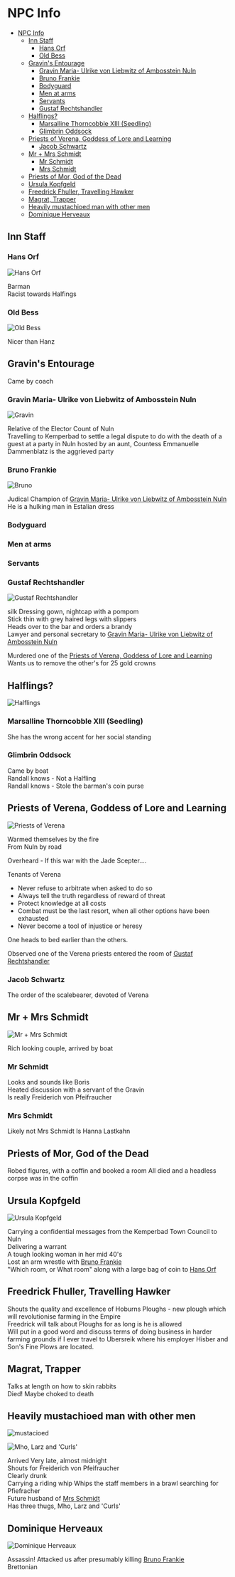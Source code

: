 # NPC Info

- [NPC Info](#npc-info)
  - [Inn Staff](#inn-staff)
    - [Hans Orf](#hans-orf)
    - [Old Bess](#old-bess)
  - [Gravin's Entourage](#gravins-entourage)
    - [Gravin Maria- Ulrike von Liebwitz of Ambosstein Nuln](#gravin-maria--ulrike-von-liebwitz-of-ambosstein-nuln)
    - [Bruno Frankie](#bruno-frankie)
    - [Bodyguard](#bodyguard)
    - [Men at arms](#men-at-arms)
    - [Servants](#servants)
    - [Gustaf Rechtshandler](#gustaf-rechtshandler)
  - [Halflings?](#halflings)
    - [Marsalline Thorncobble XIII (Seedling)](#marsalline-thorncobble-xiii-seedling)
    - [Glimbrin Oddsock](#glimbrin-oddsock)
  - [Priests of Verena, Goddess of Lore and Learning](#priests-of-verena-goddess-of-lore-and-learning)
    - [Jacob Schwartz](#jacob-schwartz)
  - [Mr + Mrs Schmidt](#mr--mrs-schmidt)
    - [Mr Schmidt](#mr-schmidt)
    - [Mrs Schmidt](#mrs-schmidt)
  - [Priests of Mor, God of the Dead](#priests-of-mor-god-of-the-dead)
  - [Ursula Kopfgeld](#ursula-kopfgeld)
  - [Freedrick Fhuller, Travelling Hawker](#freedrick-fhuller-travelling-hawker)
  - [Magrat, Trapper](#magrat-trapper)
  - [Heavily mustachioed man with other men](#heavily-mustachioed-man-with-other-men)
  - [Dominique Herveaux](#dominique-herveaux)

## Inn Staff

### Hans Orf

![Hans Orf](https://cdn.discordapp.com/attachments/701360672096780368/703594343184859136/Untitled-3.png)

Barman  
Racist towards Halfings

### Old Bess

![Old Bess](https://cdn.discordapp.com/attachments/701360672096780368/703594275778330655/Old_Bess.png)

Nicer than Hanz

## Gravin's Entourage

Came by coach

### Gravin Maria- Ulrike von Liebwitz of Ambosstein Nuln

![Gravin](https://cdn.discordapp.com/attachments/701360672096780368/703594255851192411/The_Gravin.png)

Relative of the Elector Count of Nuln  
Travelling to Kemperbad to settle a legal dispute to do with the death of a guest at a party in Nuln hosted by an aunt, Countess Emmanuelle
Dammenblatz is the aggrieved party

### Bruno Frankie

![Bruno](https://cdn.discordapp.com/attachments/701360672096780368/703594315326292058/Bruno.png)

Judical Champion of [Gravin Maria- Ulrike von Liebwitz of Ambosstein Nuln](#gravin-maria--ulrike-von-liebwitz-of-ambosstein-nuln)  
He is a hulking man in Estalian dress

### Bodyguard

### Men at arms

### Servants

### Gustaf Rechtshandler

![Gustaf Rechtshandler](https://cdn.discordapp.com/attachments/701360672096780368/703629826774532106/unknown.png)

silk Dressing gown, nightcap with a pompom  
Stick thin with grey haired legs with slippers  
Heads over to the bar and orders a brandy  
Lawyer and personal secretary to [Gravin Maria- Ulrike von Liebwitz of Ambosstein Nuln](#gravin-maria--ulrike-von-liebwitz-of-ambosstein-nuln)

Murdered one of the [Priests of Verena, Goddess of Lore and Learning](#priests-of-verena-goddess-of-lore-and-learning)
Wants us to remove the other's for 25 gold crowns

## Halflings?

![Halflings](https://cdn.discordapp.com/attachments/701360672096780368/703595400979939388/unknown.png)

### Marsalline Thorncobble XIII (Seedling)

She has the wrong accent for her social standing

### Glimbrin Oddsock

Came by boat  
Randall knows - Not a Halfling  
Randall knows - Stole the barman's coin purse  

## Priests of Verena, Goddess of Lore and Learning

![Priests of Verena](https://cdn.discordapp.com/attachments/701360672096780368/703595664675700826/unknown.png)

Warmed themselves by the fire  
From Nuln by road

Overheard - If this war with the Jade Scepter....

Tenants of Verena

- Never refuse to arbitrate when asked to do so
- Always tell the truth regardless of reward of threat
- Protect knowledge at all costs
- Combat must be the last resort, when all other options have been exhausted
- Never become a tool of injustice or heresy

One heads to bed earlier than the others.

Observed one of the Verena priests entered the room of [Gustaf Rechtshandler](#gustaf-rechtshandler)

### Jacob Schwartz

The order of the scalebearer, devoted of Verena

## Mr + Mrs Schmidt

![Mr + Mrs Schmidt](https://cdn.discordapp.com/attachments/701360672096780368/703596273395040306/unknown.png)

Rich looking couple, arrived by boat

### Mr Schmidt

Looks and sounds like Boris  
Heated discussion with a servant of the Gravin  
Is really Freiderich von Pfeifraucher

### Mrs Schmidt

Likely not Mrs Schmidt
Is Hanna Lastkahn

## Priests of Mor, God of the Dead

Robed figures, with a coffin and booked a room
All died and a headless corpse was in the coffin  


## Ursula Kopfgeld

![Ursula Kopfgeld](https://cdn.discordapp.com/attachments/701360672096780368/703606284150112266/unknown.png)

Carrying a confidential messages from the Kemperbad Town Council to Nuln  
Delivering a warrant  
A tough looking woman in her mid 40's  
Lost an arm wrestle with [Bruno Frankie](#bruno-frankie)  
"Which room, or What room" along with a large bag of coin to [Hans Orf](#hans-orf)

## Freedrick Fhuller, Travelling Hawker

Shouts the quality and excellence of Hoburns Ploughs - new plough which will revolutionise farming in the Empire  
Freedrick will talk about Ploughs for as long is he is allowed  
Will put in a good word and discuss terms of doing business in harder farming grounds if I ever travel to Ubersreik where his employer Hisber and Son's Fine Plows are located.

## Magrat, Trapper

Talks at length on how to skin rabbits  
Died! Maybe choked to death

## Heavily mustachioed man with other men

![mustacioed](https://cdn.discordapp.com/attachments/701360672096780368/706135654630948884/unknown.png)

![Mho, Larz and 'Curls'](https://cdn.discordapp.com/attachments/701360672096780368/706135823082323978/unknown.png)

Arrived Very late, almost midnight  
Shouts for Freiderich von Pfeifraucher  
Clearly drunk  
Carrying a riding whip
Whips the staff members in a brawl searching for Pfiefracher  
Future husband of [Mrs Schmidt](#mrs-schmidt)  
Has three thugs, Mho, Larz and 'Curls'  

## Dominique Herveaux

![Dominique Herveaux](https://cdn.discordapp.com/attachments/701360672096780368/706153808434036786/unknown.png)

Assassin! Attacked us after presumably killing [Bruno Frankie](#bruno-frankie)  
Brettonian  
